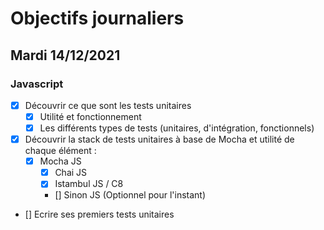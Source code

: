 # Objectifs journaliers

## Mardi 14/12/2021

### Javascript

* [x] Découvrir ce que sont les tests unitaires
  * [x] Utilité et fonctionnement
  * [x] Les différents types de tests (unitaires, d'intégration, fonctionnels)
* [x] Découvrir la stack de tests unitaires à base de Mocha et utilité de chaque élément : 
  * [x] Mocha JS
    * [x] Chai JS
    * [x] Istambul JS / C8
    * [] Sinon JS (Optionnel pour l'instant)
* [] Ecrire ses premiers tests unitaires
